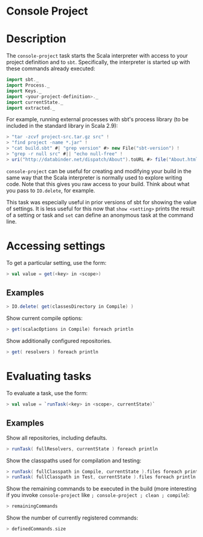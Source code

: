 # Console Project

# Description

The `console-project` task starts the Scala interpreter with access to your project definition and to `sbt`.  Specifically, the interpreter is started up with these commands already executed:
```scala
import sbt._
import Process._
import Keys._
import <your-project-definition>._
import currentState._
import extracted._
```

For example, running external processes with sbt's process library (to be included in the standard library in Scala 2.9):
```scala
> "tar -zcvf project-src.tar.gz src" !
> "find project -name *.jar" !
> "cat build.sbt" #| "grep version" #> new File("sbt-version") !
> "grep -r null src" #|| "echo null-free" !
> uri("http://databinder.net/dispatch/About").toURL #> file("About.html") !
```

`console-project` can be useful for creating and modifying your build in the same way that the Scala interpreter is normally used to explore writing code.  Note that this gives you raw access to your build.  Think about what you pass to `IO.delete`, for example.

This task was especially useful in prior versions of sbt for showing the value of settings.  It is less useful for this now that `show <setting>` prints the result of a setting or task and `set` can define an anonymous task at the command line.

# Accessing settings

To get a particular setting, use the form:
```scala
> val value = get(<key> in <scope>)
```

## Examples

```scala
> IO.delete( get(classesDirectory in Compile) )
```

Show current compile options:
```scala
> get(scalacOptions in Compile) foreach println
```

Show additionally configured repositories.
```scala
> get( resolvers ) foreach println
```

# Evaluating tasks

To evaluate a task, use the form:
```scala
> val value = `runTask(<key> in <scope>, currentState)`
```

## Examples

Show all repositories, including defaults.
```scala
> runTask( fullResolvers, currentState ) foreach println
```

Show the classpaths used for compilation and testing:
```scala
> runTask( fullClasspath in Compile, currentState ).files foreach println
> runTask( fullClasspath in Test, currentState ).files foreach println
```

Show the remaining commands to be executed in the build (more interesting if you invoke `console-project` like `; console-project ; clean ; compile`):
```scala
> remainingCommands
```

Show the number of currently registered commands:
```scala
> definedCommands.size
```